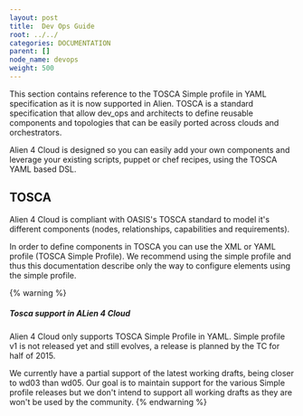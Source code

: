 ```yaml
---
layout: post
title:  Dev Ops Guide
root: ../../
categories: DOCUMENTATION
parent: []
node_name: devops
weight: 500
---
```


This section contains reference to the TOSCA Simple profile in YAML specification as it is now supported in Alien. TOSCA is a standard specification that allow dev_ops and architects to define reusable components and topologies that can be easily ported across clouds and orchestrators.

Alien 4 Cloud is designed so you can easily add your own components and leverage your existing scripts, puppet or chef recipes, using the TOSCA YAML based DSL.

## TOSCA

Alien 4 Cloud is compliant with OASIS's TOSCA standard to model it's different components (nodes, relationships, capabilities and requirements).

In order to define components in TOSCA you can use the XML or YAML profile (TOSCA Simple Profile). We recommend using the simple profile and thus this documentation describe only the way to configure elements using the simple profile.

{% warning %}
<h5>Tosca support in ALien 4 Cloud</h5>
Alien 4 Cloud only supports TOSCA Simple Profile in YAML. Simple profile v1 is not released yet and still evolves, a release is planned by the TC for half of 2015.

We currently have a partial support of the latest working drafts, being closer to wd03 than wd05. Our goal is to maintain support for the various Simple profile releases but we don't intend to support all working drafts as they are won't be used by the community.
{% endwarning %}
